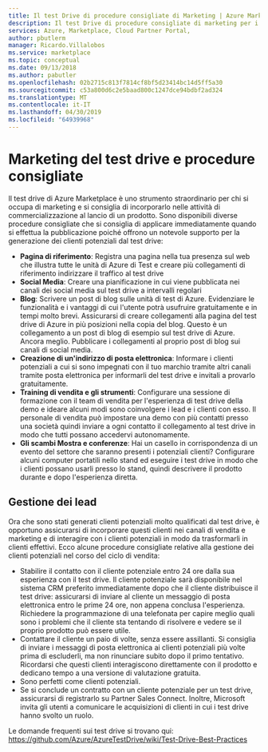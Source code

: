 ```yaml
---
title: Il test Drive di procedure consigliate di Marketing | Azure Marketplace
description: Il test Drive di procedure consigliate di marketing per i server di pubblicazione
services: Azure, Marketplace, Cloud Partner Portal,
author: pbutlerm
manager: Ricardo.Villalobos
ms.service: marketplace
ms.topic: conceptual
ms.date: 09/13/2018
ms.author: pabutler
ms.openlocfilehash: 02b2715c813f7814cf8bf5d23414bc14d5ff5a30
ms.sourcegitcommit: c53a800d6c2e5baad800c1247dce94bdbf2ad324
ms.translationtype: MT
ms.contentlocale: it-IT
ms.lasthandoff: 04/30/2019
ms.locfileid: "64939968"
---
```

<a name="test-drive-marketing-and-best-practices"></a>Marketing del test drive e procedure consigliate
=======================================

Il test drive di Azure Marketplace è uno strumento straordinario per chi si occupa di marketing e si consiglia di incorporarlo nelle attività di commercializzazione al lancio di un prodotto. Sono disponibili diverse procedure consigliate che si consiglia di applicare immediatamente quando si effettua la pubblicazione poiché offrono un notevole supporto per la generazione dei clienti potenziali dal test drive:

- **Pagina di riferimento**: Registra una pagina nella tua presenza sul web che illustra tutte le unità di Azure di Test e creare più collegamenti di riferimento indirizzare il traffico al test drive
- **Social Media**: Creare una pianificazione in cui viene pubblicata nei canali dei social media sul test drive a intervalli regolari
- **Blog**: Scrivere un post di blog sulle unità di test di Azure. Evidenziare le funzionalità e i vantaggi di cui l'utente potrà usufruire gratuitamente e in tempi molto brevi. Assicurarsi di creare collegamenti alla pagina del test drive di Azure in più posizioni nella copia del blog. Questo è un collegamento a un post di blog di esempio sul test drive di Azure. Ancora meglio. Pubblicare i collegamenti al proprio post di blog sui canali di social media.
- **Creazione di un'indirizzo di posta elettronica**: Informare i clienti potenziali a cui si sono impegnati con il tuo marchio tramite altri canali tramite posta elettronica per informarli del test drive e invitali a provarlo gratuitamente.
- **Training di vendita e gli strumenti**: Configurare una sessione di formazione con il team di vendita per l'esperienza di test drive della demo e ideare alcuni modi sono coinvolgere i lead e i clienti con esso. Il personale di vendita può impostare una demo con più contatti presso una società quindi inviare a ogni contatto il collegamento al test drive in modo che tutti possano accedervi autonomamente.
- **Gli scambi Mostra e conferenze**: Hai un casello in corrispondenza di un evento del settore che saranno presenti i potenziali clienti? Configurare alcuni computer portatili nello stand ed eseguire i test drive in modo che i clienti possano usarli presso lo stand, quindi descrivere il prodotto durante e dopo l'esperienza diretta.

<a name="lead-management"></a>Gestione dei lead
---------------

Ora che sono stati generati clienti potenziali molto qualificati dal test drive, è opportuno assicurarsi di incorporare questi clienti nei canali di vendita e marketing e di interagire con i clienti potenziali in modo da trasformarli in clienti effettivi. Ecco alcune procedure consigliate relative alla gestione dei clienti potenziali nel corso del ciclo di vendita:

- Stabilire il contatto con il cliente potenziale entro 24 ore dalla sua esperienza con il test drive. Il cliente potenziale sarà disponibile nel sistema CRM preferito immediatamente dopo che il cliente distribuisce il test drive: assicurarsi di inviare al cliente un messaggio di posta elettronica entro le prime 24 ore, non appena conclusa l'esperienza. Richiedere la programmazione di una telefonata per capire meglio quali sono i problemi che il cliente sta tentando di risolvere e vedere se il proprio prodotto può essere utile.
- Contattare il cliente un paio di volte, senza essere assillanti. Si consiglia di inviare i messaggi di posta elettronica ai clienti potenziali più volte prima di escluderli, ma non rinunciare subito dopo il primo tentativo. Ricordarsi che questi clienti interagiscono direttamente con il prodotto e dedicano tempo a una versione di valutazione gratuita.
- Sono perfetti come clienti potenziali.
- Se si conclude un contratto con un cliente potenziale per un test drive, assicurarsi di registrarlo su Partner Sales Connect. Inoltre, Microsoft invita gli utenti a comunicare le acquisizioni di clienti in cui i test drive hanno svolto un ruolo.

Le domande frequenti sui test drive si trovano qui: <https://github.com/Azure/AzureTestDrive/wiki/Test-Drive-Best-Practices>
